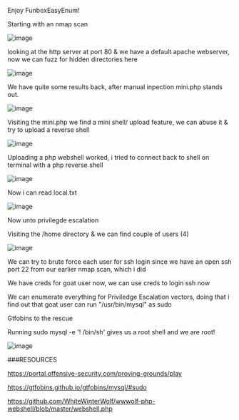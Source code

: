 Enjoy FunboxEasyEnum!

Starting with an nmap scan 


![image](https://user-images.githubusercontent.com/64267672/167996061-bf749695-0cdf-41ab-a9a8-55fa925f9f76.png)

looking at the http server at port 80 & we have a default apache webserver, now we can fuzz for hidden directories here

![image](https://user-images.githubusercontent.com/64267672/167997168-c4fb4903-494c-4387-b100-31525763af16.png)


We have quite some results back, after manual inpection mini.php stands out. 

![image](https://user-images.githubusercontent.com/64267672/168005350-8e3979f5-99f9-49e8-8fdc-446d31812fd6.png)


Visiting the mini.php we find a mini shell/ upload feature, we can abuse it & try to upload a reverse shell

![image](https://user-images.githubusercontent.com/64267672/167997562-e1825857-df34-458b-860a-3203eb2a0db5.png)

Uploading a php webshell worked, i tried to connect back to shell on terminal with a php reverse shell

![image](https://user-images.githubusercontent.com/64267672/167997884-a84dc825-fd62-45f4-b768-d87b6107845c.png)


Now i can read local.txt 

![image](https://user-images.githubusercontent.com/64267672/167998324-7bd2eee3-680b-47f9-8ee7-3e4bb0350085.png)


Now unto privilegde escalation 


Visiting the /home directory & we can find couple of users (4)

![image](https://user-images.githubusercontent.com/64267672/168001805-3b815510-f839-443e-a9f6-23ce1d3ba311.png)

We can try to brute force each user for ssh login since we have an open ssh port 22 from our earlier nmap scan, which i did

We have creds for goat user now, we can use creds to login ssh now

We can enumerate everything for Priviledge Escalation vectors, doing that i find out that goat user can run "/usr/bin/mysql" as sudo

Gtfobins to the rescue 

Running sudo mysql -e '\! /bin/sh' gives us a root shell and we are root!

![image](https://user-images.githubusercontent.com/64267672/168003388-ffd64dbf-5f9f-42f3-9ba4-3a6e6b1e8b26.png)



###RESOURCES 

https://portal.offensive-security.com/proving-grounds/play


https://gtfobins.github.io/gtfobins/mysql/#sudo


https://github.com/WhiteWinterWolf/wwwolf-php-webshell/blob/master/webshell.php

